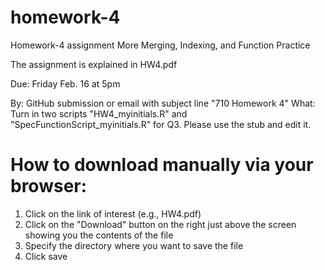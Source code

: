 # homework-4

Homework-4 assignment More Merging, Indexing, and Function Practice

The assignment is explained in HW4.pdf  

Due: Friday Feb. 16 at 5pm

By: GitHub submission or email with subject line "710 Homework 4"
What: Turn in two scripts "HW4_myinitials.R" and "SpecFunctionScript_myinitials.R" for Q3.  Please use the stub and edit it. 

# How to download manually via your browser:
1. Click on the link of interest (e.g., HW4.pdf)
2. Click on the "Download" button on the right just above the screen showing you the contents of the file
3. Specify the directory where you want to save the file
4. Click save
